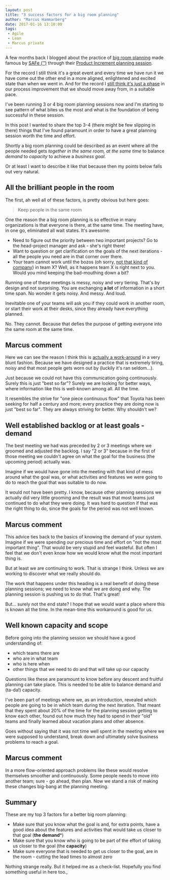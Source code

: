 ```yaml
---
layout: post
title: "3 success factors for a big room planning"
author: "Marcus Hammarberg"
date: 2017-01-16 13:10:00
tags:
 - Agile
 - Lean
 - Marcus private
---
```


A few months back I blogged about the practice of [big room planning](http://www.marcusoft.net/2016/10/big-room-planning-a-failure-testatment-i-like.html) made famous by [SAFe (&#8482;)](http://www.scaledagileframework.com/) through their [Product Increment planning session](http://www.scaledagileframework.com/pi-planning/).

For the record I still think it's a great event and every time we have run it we have come out the other end in a more aligned, enlightened and excited state than when we went in. And for the record I [still think it's just a phase](http://www.marcusoft.net/2016/10/big-room-planning-a-failure-testatment-i-like.html) in our process improvement that we should move away from, in a suitable pace. 

I've been running 3 or 4 big room planning sessions now and I'm starting to see pattern of what bites us the most and what is the foundation of being successful in these session. 

In this post I wanted to share the top 3-4 (there might be few slipping in there) things that I've found paramount in order to have a great planning session worth the time and effort. 

<!-- excerpt-end -->

Shortly a big room planning could be described as an event where all the people needed gets *together in the same room, at the same time* to balance *demand* to *capacity* to achieve a *business goal*. 

Or at least I want to describe it like that because then my points below falls out very natural. 

## All the brilliant people in the room
The first, ah well all of these factors, is pretty obvious but here goes:

>Keep people in the same room  

One the reason the a big room planning is so effective in many organizations is that everyone is there, at the same time. The meeting have, in one go, eliminated all wait states. It's awesome: 

* Need to figure out the priority between two important projects? Go to the head-project manager and ask - she's right there! 
* Want to question or get clarification on the goals of the next iterations - all the people you need are in that corner over there. 
* Your team cannot work until the bozos (oh sorry, [not that kind of company](http://www.marcusoft.net/2017/01/kindness.html)) in team X? Well, as it happens team X is right next to you. Would you mind keeping the bad-mouthing down a bit? 

Running one of these meetings is messy, noisy and very tiering. That's by design and not surprising. You are exchanging **a lot** of information in a short time span. No wonder it gets noisy. And messy. And loud. 

Inevitable one of your teams will ask you if they could work in another room, or start their work at their desks, since they already have everything planned. 

No. They cannot. Because that defies the purpose of getting everyone into the same room at the same time. 

## Marcus comment
Here we can see the reason I think this is [actually a work-around](http://www.marcusoft.net/2016/10/big-room-planning-a-failure-testatment-i-like.html) in a very blunt fashion. Because we have designed a practice that is extremely tiring, noisy and that most people gets worn out by (luckily it's ran seldom...). 

Just because we could not have this communication going continuously. Surely this is just "best so far"? Surely we are looking for better ways, where information like this is well-known among all. All the time. 

It resembles the strive for "one piece continuous flow" that Toyota has been seeking for half a century and more; every practice they are doing now is just "best so far". They are always striving for better. Why shouldn't we? 

## Well established backlog or at least goals - demand
The best meeting we had was preceded by 2 or 3 meetings where we groomed and adjusted the backlog. I say "2 or 3" because in the first of those meeting we couldn't agree on what the goal for the business (the upcoming period) actually was. 

Imagine if we would have gone into the meeting with that kind of mess around what the goal was, or what activities and features we were going to do to reach the goal that was suitable to do now. 

It would not have been pretty. I know, because other planning sessions we actually did very little grooming and the result was that most teams just continued to do what they were doing. It was hard to question if that was the right thing to do, since the goals for the period was not well known. 

## Marcus comment
This advice ties back to the basics of knowing the demand of your system. Imagine if we were spending our precious time and effort on "not the most important thing". That would be very stupid and feel wasteful. But often I feel that we don't even know how we would know what the most important thing is. 

But at least we are continuing to work. That is strange I think. Unless we are working to discover what we really should do. 

The work that happens under this heading is a real benefit of doing these planning sessions; we need to know what we are doing and why. The planning session is pushing us to do that. That's great! 

But... surely not the end state? I hope that we would want a place where this is known all the time. In the mean-time this workaround is good for us. 

## Well known capacity and scope
Before going into the planning session we should have a good understanding of:

* which teams there are
* who are in what team
* who is here when
* other things that we need to do and that will take up our capacity

Questions like these are paramount to know before any descent and fruitful planning can take place. This is needed to be able to balance demand and (ta-da!) capacity. 

I've been part of meetings where we, as an introduction, revealed which people are going to be in which team during the next iteration. That meant that they spent about 20% of the time for the planning session getting to know each other, found out how much they had to spend in their "old" teams and finally learned about vacation plans and other absence. 

Goes without saying that it was not time well spent in the meeting where we were supposed to understand, break down and ultimately solve business problems to reach a goal. 

## Marcus comment
In a more flow-oriented approach problems like these would resolve themselves smoother and continuously. Some people needs to move into another team; sure - go ahead, then plan. Now we stand a risk of making these changes big-bang at the planning meeting. 

## Summary
These are my top 3 factors for a better big room planning:

* Make sure that you know what the goal is and, for extra points, have a good idea about the features and activities that would take us closer to that goal (**the demand***)
* Make sure that you know who is going to be part of the effort of taking us closer to the goal (the **capacity**)
* Make sure everyone that is needed to get us closer to the goal, are in the room - cutting the lead times to almost zero

Nothing strange really. But it helped me as a check-list. Hopefully you find something useful in here too.,
